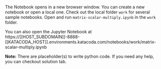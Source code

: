 The Notebook opens in a new browser window. You can create a new notebook or open a local one. Check out the local folder `work` for several sample notebooks. Open and run `matrix-scalar-multiply.ipynb` in the `work` folder.

You can also open the Jupyter Notebook at https://[[HOST_SUBDOMAIN]]-8888-[[KATACODA_HOST]].environments.katacoda.com/notebooks/work/matrix-scalar-multiply.ipynb

**Note:**
There are placeholder(s) to write python code. If you need any help, you can checkout solution tab.